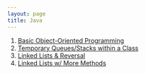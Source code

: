 ```yaml
---
layout: page
title: Java
---
```


<html>
 <ol class="htbwriteups">
  <li><a href="/java/eagleaccount">Basic Object-Oriented Programming</a></li>
  <li><a href="/java/melodyqueue">Temporary Queues/Stacks within a Class</a></li>
  <li><a href="/java/linkedlistsreversal">Linked Lists & Reversal</a></li>
  <li><a href="/java/morelinkedlists">Linked Lists w/ More Methods</a></li>



</ol>
</html>

